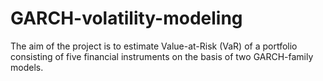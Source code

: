 # GARCH-volatility-modeling
The aim of the project is to estimate Value-at-Risk (VaR) of a portfolio consisting of five financial instruments on the basis of two GARCH-family models.
